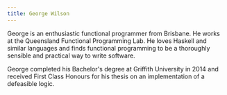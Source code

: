 ```yaml
---
title: George Wilson
---
```


George is an enthusiastic functional programmer from Brisbane. He works at the
Queensland Functional Programming Lab.
He loves Haskell and similar languages and finds functional programming
to be a thoroughly sensible and practical way to write software.

George completed his Bachelor's degree at Griffith University in 2014 and
received First Class Honours for his thesis on an implementation of a
defeasible logic.

